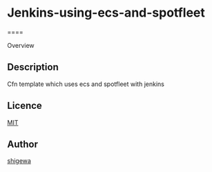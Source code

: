 # Jenkins-using-ecs-and-spotfleet
====

Overview

## Description

Cfn template which uses ecs and spotfleet with jenkins

## Licence

[MIT](https://github.com/shigewa/jenkins-using-ecs-and-spotfleet/blob/master/LICENSE)

## Author

[shigewa](https://github.com/shigewa)
